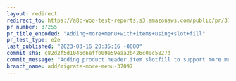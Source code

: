```yaml
---
layout: redirect
redirect_to: https://a8c-woo-test-reports.s3.amazonaws.com/public/pr/37255/e2e/index.html
pr_number: 37255
pr_title_encoded: "Adding+more+menu+with+items+using+slot+fill"
pr_test_type: e2e
last_published: "2023-03-16 20:35:16 +0000"
commit_sha: c82d2f5d1046d6effb09e59eaa2b426c00c5827d
commit_message: "Adding product header item slotfill to support more menu modal"
branch_name: add/migrate-more-menu-37097
---
```

